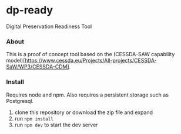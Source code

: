 # dp-ready
Digital Preservation Readiness Tool

### About
This is a proof of concept tool based on the (CESSDA-SAW capability model)[https://www.cessda.eu/Projects/All-projects/CESSDA-SaW/WP3/CESSDA-CDM]. 


### Install

Requires node and npm. Also requires a persistent storage such as Postgresql.

1. clone this repository or download the zip file and expand
2. run `npm install`
3. run `npm dev` to start the dev server

